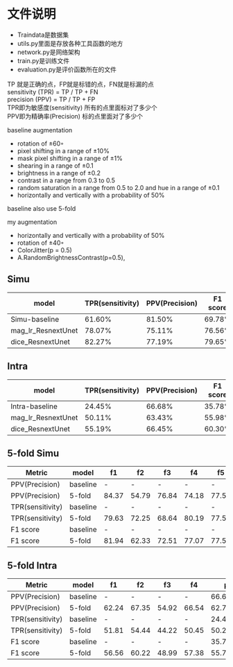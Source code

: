 # 文件说明
- Traindata是数据集
- utils.py里面是存放各种工具函数的地方
- network.py是网络架构 
- train.py是训练文件
- evaluation.py是评价函数所在的文件

TP 就是正确的点，FP就是标错的点，FN就是标漏的点  
sensitivity (TPR) = TP / TP + FN  
precision (PPV) = TP / TP + FP  
TPR即为敏感度(sensitivity) 所有的点里面标对了多少个  
PPV即为精确率(Precision) 标的点里面对了多少个  


baseline augmentation
- rotation of ±60◦
- pixel shifting in a range of ±10%
- mask pixel shifting in a range of ±1%
- shearing in a range of ±0.1
- brightness in a range of ±0.2
- contrast in a range from 0.3 to 0.5
- random saturation in a range from 0.5 to 2.0 and hue in a range of ±0.1
- horizontally and vertically with a probability of 50%

baseline also use 5-fold

my augmentation
- horizontally and vertically with a probability of 50%
- rotation of ±40◦
- ColorJitter(p = 0.5)
- A.RandomBrightnessContrast(p=0.5),


## Simu
|  model         |  TPR(sensitivity)  |  PPV(Precision)    | F1 score |
|  ----          | ----  | ----    |  ---- |
| Simu-baseline  | 61.60% |  81.50%  |  69.78% |
| mag_lr_ResnextUnet |  78.07%     |   75.11%      | 76.56%  |
| dice_ResnextUnet |  82.27%     |   77.19%      | 79.65%  |

## Intra
|  model         |  TPR(sensitivity)  |  PPV(Precision)    | F1 score |
|  ----          | ----  | ----    | ---- |
| Intra-baseline | 24.45% |  66.68%  |   35.78%   |
| mag_lr_ResnextUnet  |    50.11%   |     63.43%    | 55.98%   |
| dice_ResnextUnet  |    55.19%   |     66.45%    | 60.30%   |


## 5-fold Simu
| Metric           | model    | f1    | f2    | f3    | f4    | f5    | μ±σ        |
| ---------------- | -------- | ----- | ----- | ----- | ----- | ----- | ---------- |
| PPV(Precision)   | baseline | -     | -     | -     | -     | -     | 81.50±5.77 |
| PPV(Precision)   | 5-fold   | 84.37 | 54.79 | 76.84 | 74.18 | 77.55 | 73.55±9.96 |
| TPR(sensitivity) | baseline | -     | -     | -     | -     | -     | 61.60±6.11 |
| TPR(sensitivity) | 5-fold   | 79.63 | 72.25 | 68.64 | 80.19 | 77.55 | 75.65±4.49 |
| F1 score         | baseline | -     | -     | -     | -     | -     | 69.78      |
| F1 score         | 5-fold   | 81.94 | 62.33 | 72.51 | 77.07 | 77.55 | 74.28±6.68 |

## 5-fold Intra
| Metric           | model    | f1    | f2    | f3    | f4    | μ±σ        |
| ---------------- | -------- | ----- | ----- | ----- | ----- | ---------- |
| PPV(Precision)   | baseline | -     | -     | -     | -     | 66.68±4.67 |
| PPV(Precision)   | 5-fold   | 62.24 | 67.35 | 54.92 | 66.54 | 62.76±4.93 |
| TPR(sensitivity) | baseline | -     | -     | -     | -     | 24.45±5.06 |
| TPR(sensitivity) | 5-fold   | 51.81 | 54.44 | 44.22 | 50.45 | 50.23±3.75 |
| F1 score         | baseline | -     | -     | -     | -     | 35.78%     |
| F1 score         | 5-fold   | 56.56 | 60.22 | 48.99 | 57.38 | 55.79±4.15 |

